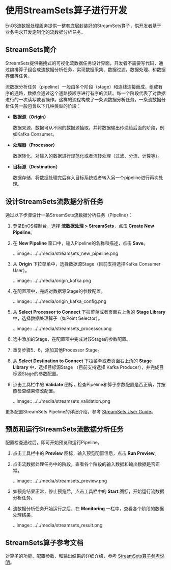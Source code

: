 # 使用StreamSets算子进行开发
EnOS流数据处理服务提供一整套底层封装好的StreamSets算子，供开发者基于业务需求开发定制化的流数据分析任务。

## StreamSets简介

StreamSets提供拖拽式的可视化流数据任务设计界面，开发者不需要写代码，通过编排算子组合成流数据分析任务，实现数据采集、数据过滤，数据处理、和数据存储等任务。

流数据分析任务（pipeline）一般由多个阶段（stage）和连线连接而成，组成有序的通路，数据会通过这个通路按顺序进行有序的流转。每一个阶段代表了对数据进行的一次读写或者操作。这样的流程构成了一条流数据分析任务。一条流数据分析任务一般包含以下几种类型的阶段：

- **数据源（Origin）**

  数据来源，数据可从不同的数据源抽取，并将数据输出传递给后面的阶段，例如Kafka Consumer。

- **处理器（Processor）**

  数据转化，对输入的数据进行规范化或者流转处理（过滤、分流、计算等）。

- **目标源（Destination）**

  数据存储，将数据处理完后存入目标系统或者转入另一个pipeline进行再次处理。

## 设计StreamSets流数据分析任务

通过以下步骤设计一条StreamSets流数据分析任务（Pipeline）：

1. 登录EnOS控制台，选择 **流数据处理 > StreamSets**，点击 **Create New Pipeline**。

2. 在 **New Pipeline** 窗口中，输入Pipeline的名称和描述，点击 **Save**。

   .. image:: ../../media/streamsets_new_pipeline.png

3. 从 **Origin** 下拉菜单中，选择数据源Stage（目前支持选择Kafka Consumer User）。

   .. image:: ../../media/origin_kafka.png

4. 在配置项中，完成对数据源Stage的参数配置。

   .. image:: ../../media/origin_kafka_config.png

5. 从 **Select Processor to Connect** 下拉菜单或者页面右上角的 **Stage Library** 中，选择数据处理算子（如Point Selector）。

   .. image:: ../../media/streamsets_processor.png

6. 选中添加的Stage，在配置项中完成对该Stage的参数配置。

7. 重复步骤5、6，添加其他Processor Stage。

8. 从 **Select Destination to Connect** 下拉菜单或者页面右上角的 **Stage Library** 中，选择目标源Stage （目前支持选择 Kafka Producer），并完成目标源Stage的参数配置。

9. 点击工具栏中的 **Validate** 图标，检查Pipeline和算子参数配置是否正确，并按照检查结果修改配置。

   .. image:: ../../media/streamsets_validation.png

更多配置StreamSets Pipeline的详细介绍，参考 [StreamSets User Guide](https://streamsets.com/documentation/controlhub/latest/help/controlhub/UserGuide/PipelineDesign/PipelineDesign.html)。

## 预览和运行StreamSets流数据分析任务

配置检查通过后，即可开始预览和运行Pipeline。

1. 点击工具栏中的 **Preview** 图标，输入预览配置信息，点击 **Run Preview**。

2. 点击流数据处理任务中的阶段，查看各个阶段的输入数据和输出数据是否正常。

   .. image:: ../../media/streamsets_preview.png

3. 如预览结果正常，停止预览后，点击工具栏中的 **Start** 图标，开始运行流数据分析任务。

4. 流数据分析任务开始运行之后，在 **Monitoring** 一栏中，查看各个阶段的数据处理结果。

   .. image:: ../../media/streamsets_result.png

## StreamSets算子参考文档

对算子的功能、配置参数、和输出结果的详细介绍，参考 [StreamSets算子参考说明](../../reference/streamsets/index)。